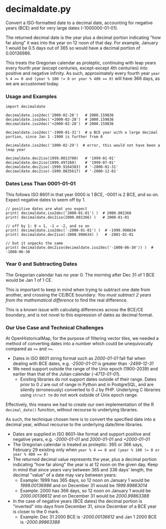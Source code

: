 # decimaldate.py

Convert a ISO-formatted date to a decimal date, accounting for negative years (BCE) and for very large dates (-1000000-01-01).

The returned decimal date is the year plus a decimal portion indicating "how far along" it was into the year on 12 noon of that day. For example, January 1 would be 0.5 days out of 365 so would have a decimal portion of 0.00136986.

This treats the Gregorian calendar as proleptic, continuing with leap years every fourth year (except centuries, except-except 4th centuries) into positive and negative infinity. As such, approximately every fourth year `year % 4 == 0 and (year % 100 != 0 or year % 400 == 0)` will have 366 days, as we are accustomed today.


### Usage and Examples

```
import decimaldate

decimaldate.iso2dec('2000-02-28')   # 2000.159836
decimaldate.iso2dec('+2000-02-28')  # 2000.159836
decimaldate.iso2dec('+2000-02-28')  # 2000.159836

decimaldate.iso2dec('-1900-01-31')  # a BCE year with a large decimal portion, since Jan 1 -1900 is further from 0

decimaldate.iso2dec('1900-02-29')  # error, this would not have been a leap year

decimaldate.dec2iso(1999.0013700)   # '1999-01-01'
decimaldate.dec2iso(1999.497260)    # '1999-07-01'
decimaldate.dec2iso(-1999.9164383)  # '-2000-01-31'
decimaldate.dec2iso(-1999.0835617)  # '-2000-12-01'
```


### Dates Less Than 0001-01-01

This follows ISO 8601 in that year 0000 is 1 BCE, -0001 is 2 BCE, and so on. Expect negative dates to seem off by 1.

```
// positive dates are what you expect
print( decimaldate.iso2dec('2000-01-01') )  # 2000.001366
print( decimaldate.dec2iso(2000.001366) )   # 2000-01-01

// off by 1: 0 = 1, -1 = -2, and so on
print( decimaldate.iso2dec('-2000-01-01') )  # -1999.998634
print( decimaldate.dec2iso(-2000.998634) )   # -2001-01-01

// but it unpacks the same
print( decimaldate.dec2iso(decimaldate.iso2dec('-1000-06-30')) )  # -1000-06-30
```


### Year 0 and Subtracting Dates

The Gregorian calendar has no year 0. The morning after Dec 31 of 1 BCE would be Jan 1 of 1 CE.

This is important to keep in mind when trying to subtract one date from another, and crossing the CE/BCE boundary: _You must subtract 2 years from the mathematical difference_ to find the real difference.

This is a known issue with calculatig differences across the BCE/CE boundary, and is not novel to this expression of dates as decimal format.


### Our Use Case and Technical Challenges

At OpenHistoricalMap, for the purpose of filtering vector tiles, we needed a method of converting dates into a number which could be unequivocally compared as `>=` and `<=`.

* Dates in ISO 8601 string format such as _2000-01-01_ fall flat when dealing with BCE dates, e.g. _-2500-01-01_ is greater than _-2499-12-31_
* We need support outside the range of the Unix epoch (1900-2039) and earlier than that of the Julian calendar (_-4713-01-01_).
  * Existing libraries do not support dates outside of their range. Dates prior to 0 J are out of range in Python and in PostgreSQL, and are silently (erroneously) converted to 0 J by PHP. Underlying C libraries using `struct tm` do not work outside of Unix epoch range.

Effectively, this means we had to create our own implementation of the R `decimal_date()` function, without recourse to underlying libraries.

As such, the technique chosen here is to convert the specified date into a decimal year, without recourse to the underlying date/time libraries.
* Dates are supplied in ISO 8601-like format and support positive and negative years, e.g. _-2000-01-01_ and _2000-01-01_ and _+2000-01-01_
* The Gregorian calendar is treated as proleptic: 365 or 366 says, February 29 existing only when `year % 4 == 0 and (year % 100 != 0 or year % 400 == 0)`
* The returned decimal value represents the year, plus a decimal portion indicating "how far along" the year is at 12 noon on the given day. Keep in mind that since years vary between 365 and 336 days' length, the decimal "value" of a date may vary between years:
  * Example: 1999 has 365 days, so 12 noon on January 1 would be _1999.00136986_ and on December 31 would be _1999.99863014_
  * Example: 2000 has 366 days, so 12 noon on January 1 would be _2000.00136612_ and on December 31 would be _2000.99863388_
* In the case of negative years (BCE dates) the decimal portion is "inverted" into days from December 31, since December of a BCE year is closer to the 0 mark.
  * Example: Dec 31 2000 BCE is _-2000.00136612_ and Jan 1 2000 BCE is _-2000.99863388_
